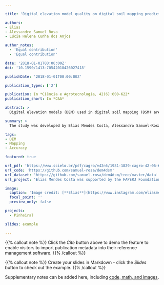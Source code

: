 ```yaml
---

title: 'Digital elevation model quality on digital soil mapping prediction accuracy'

authors:
- Elias
- Alessandro Samuel Rosa
- Lúcia Helena Cunha dos Anjos

author_notes:
  - 'Equal contribution'
  - 'Equal contribution'

date: '2018-01-01T00:00:00Z'
doi: '10.1590/1413-70542018426027418'

publishDate: '2018-01-01T00:00:00Z'

publication_types: ['2']

publication: In *Ciência e Agrotecnologia, 42(6):608-622*
publication_short: In *C&A*

abstract: >
  Digital elevation models (DEM) used in digital soil mapping (DSM) are commonly selected based on measures and indicators (quality criteria) that are thought to reflect how well a given DEM represents the terrain surface. The hypothesis is that the more accurate a DEM, the more accurate will be the DSM predictions. The objective of this study was to assess different criteria to identify the DEM that delivers the most accurate DSM predictions. A set of 10 criteria were used to evaluate the quality of nine DEMs constructed with different data sources, processing routines and three resolutions (5, 20, and 30 m). Multinomial logistic regression models were calibrated using 157 soil observations and terrain attributes derived from each DEM. Soil class predictions were validated using leave-one-out cross-validation. Results showed that, for each resolution, the quality criteria are useful to identify the DEM that more accurately represents the terrain surface. However, for all three resolutions, the most accurate DEM did not produce the most accurate DSM predictions. With the 20-m resolution DEMs, DSM predictions were five percentage points less accurate when using the more accurate DEM. The 5-m resolution was the most accurate DEM overall and resulted in DSM predictions with 44% accuracy; this value was equal to that obtained with two coarser resolution, lower accuracy DEMs. Thus, identifying the truly best DEM for DSM requires assessment of the accuracy of DSM predictions using some form of external validation, because not necessarily the most accurate DEM will produce the best DSM predictions.

summary: >
  The study was developed by Elias Mendes Costa, Alessandro Samuel-Rosa, and Lúcia Helena Cunha dos Anjos as part of the Master Thesis of Elias Mendes Costa presented before the Post-Graduate Course in Agronomy-Soil Science of the Federal Rural University of Rio de Janeiro on 26 February 2015.

tags:
- DEM
- Mapping
- Accuracy

featured: true

url_pdf: 'https://www.scielo.br/pdf/cagro/v42n6/1981-1829-cagro-42-06-608.pdf'
url_code: 'https://github.com/samuel-rosa/dem4dsm'
url_dataset: 'https://github.com/samuel-rosa/dem4dsm/tree/master/data'
url_project: 'Elias Mendes Costa was supported by the FAPERJ Foundation (Process E-26/100.422/2014) and later by the CNPq Foundation (141391/2015-4). Alessandro Samuel-Rosa was supported by the CAPES Foundation (Process 88887.116157/2016-00). Lúcia Helena Cunha dos Anjos was supported by the CNPq Foundation (Process 480515/2013-1).'

image:
  caption: 'Image credit: [**Elias**](https://www.instagram.com/eliasmendescosta/?hl=pt-br)'
  focal_point: ''
  preview_only: false

projects:
  - Pinheiral

slides: example

---
```


{{% callout note %}}
Click the _Cite_ button above to demo the feature to enable visitors to import publication metadata into their reference management software.
{{% /callout %}}

{{% callout note %}}
Create your slides in Markdown - click the _Slides_ button to check out the example.
{{% /callout %}}

Supplementary notes can be added here, including [code, math, and images](https://wowchemy.com/docs/writing-markdown-latex/).
